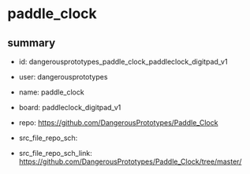 # paddle_clock
 
## summary 
* id: dangerousprototypes_paddle_clock_paddleclock_digitpad_v1
* user: dangerousprototypes
* name: paddle_clock
* board: paddleclock_digitpad_v1
* repo: https://github.com/DangerousPrototypes/Paddle_Clock



* src_file_repo_sch: 
* src_file_repo_sch_link: https://github.com/DangerousPrototypes/Paddle_Clock/tree/master/





